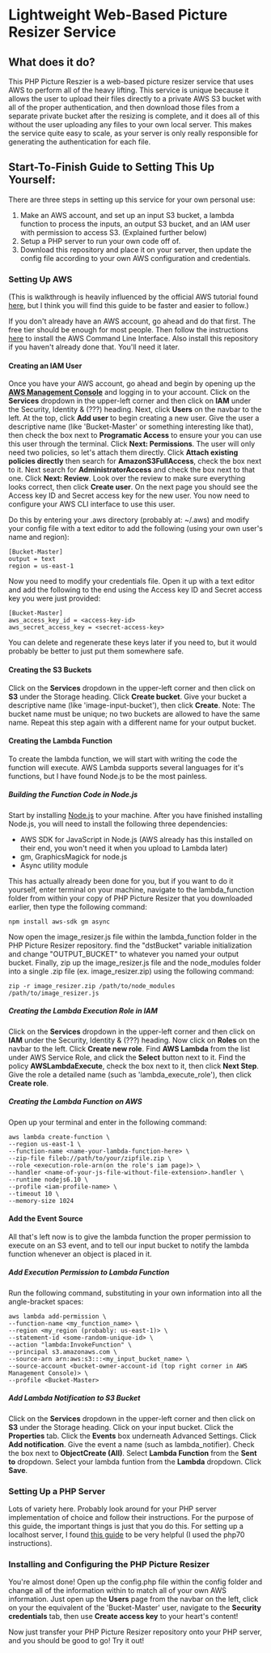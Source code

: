 # Lightweight Web-Based Picture Resizer Service

## What does it do?
This PHP Picture Reszier is a web-based picture resizer service that uses AWS to perform all of the heavy lifting. This service is unique because it allows the user to upload their files directly to a private AWS S3 bucket with all of the proper authentication, and then download those files from a separate private bucket after the resizing is complete, and it does all of this without the user uploading any files to your own local server. This makes the service quite easy to scale, as your server is only really responsible for generating the authentication for each file.

## Start-To-Finish Guide to Setting This Up Yourself:
There are three steps in setting up this service for your own personal use:
1.  Make an AWS account, and set up an input S3 bucket, a lambda function to process the inputs, an output S3 bucket, and an IAM user with permission to access S3. (Explained further below)
2.  Setup a PHP server to run your own code off of.
3.  Download this repository and place it on your server, then update the config file according to your own AWS configuration and credentials.

### Setting Up AWS
(This is walkthrough is heavily influenced by the official AWS tutorial found [here](http://docs.aws.amazon.com/lambda/latest/dg/with-s3-example.html), but I think you will find this guide to be faster and easier to follow.)

If you don't already have an AWS account, go ahead and do that first. The free tier should be enough for most people. Then follow the instructions [here](http://docs.aws.amazon.com/cli/latest/userguide/installing.html) to install the AWS Command Line Interface. Also install this repository if you haven't already done that. You'll need it later.

#### Creating an IAM User
Once you have your AWS account, go ahead and begin by opening up the **[AWS Management Console](https://aws.amazon.com/console/)** and logging in to your account. Click on the **Services** dropdown in the upper-left corner and then click on **IAM** under the Security, Identity & (???) heading. Next, click **Users** on the navbar to the left. At the top, click **Add user** to begin creating a new user. Give the user a descriptive name (like 'Bucket-Master' or something interesting like that), then check the box next to **Programatic Access** to ensure your you can use this user through the terminal. Click **Next: Permissions**. The user will only need two policies, so let's attach them directly. Click **Attach existing policies directly** then search for **AmazonS3FullAccess**, check the box next to it. Next search for **AdministratorAccess** and check the box next to that one. Click **Next: Review**. Look over the review to make sure everything looks correct, then click **Create user**. On the next page you should see the Access key ID and Secret access key for the new user. You now need to configure your AWS CLI interface to use this user.

Do this by entering your .aws directory (probably at: ~/.aws) and modify your config file with a text editor to add the following (using your own user's name and region):
```
[Bucket-Master]
output = text
region = us-east-1
```
Now you need to modify your credentials file. Open it up with a text editor and add the following to the end using the Access key ID and Secret access key you were just provided:
```
[Bucket-Master]
aws_access_key_id = <access-key-id>
aws_secret_access_key = <secret-access-key>
```

You can delete and regenerate these keys later if you need to, but it would probably be better to just put them somewhere safe.

#### Creating the S3 Buckets
Click on the **Services** dropdown in the upper-left corner and then click on **S3** under the Storage heading. Click **Create bucket**. Give your bucket a descriptive name (like 'image-input-bucket'), then click **Create**. Note: The bucket name must be unique; no two buckets are allowed to have the same name. Repeat this step again with a different name for your output bucket.

#### Creating the Lambda Function
To create the lambda function, we will start with writing the code the function will execute. AWS Lambda supports several languages for it's functions, but I have found Node.js to be the most painless.

##### Building the Function Code in Node.js
Start by installing [Node.js]() to your machine. After you have finished installing Node.js, you will need to install the following three dependencies:
* AWS SDK for JavaScript in Node.js (AWS already has this installed on their end, you won't need it when you upload to Lambda later)
* gm, GraphicsMagick for node.js
* Async utility module

This has actually already been done for you, but if you want to do it yourself, enter terminal on your machine, navigate to the lambda_function folder from within your copy of PHP Picture Resizer that you downloaded earlier, then type the following command:
```
npm install aws-sdk gm async
```
Now open the image_resizer.js file within the lambda_function folder in the PHP Picture Resizer repository. find the "dstBucket" variable initialization and change "OUTPUT_BUCKET" to whatever you named your output bucket. Finally, zip up the image_resizer.js file and the node_modules folder into a single .zip file (ex. image_resizer.zip) using the following command:
```
zip -r image_resizer.zip /path/to/node_modules /path/to/image_resizer.js
```

##### Creating the Lambda Execution Role in IAM
Click on the **Services** dropdown in the upper-left corner and then click on **IAM** under the Security, Identity & (???) heading. Now click on **Roles** on the navbar to the left. Click **Create new role**. Find **AWS Lambda** from the list under AWS Service Role, and click the **Select** button next to it. Find the policy **AWSLambdaExecute**, check the box next to it, then click **Next Step**. Give the role a detailed name (such as 'lambda_execute_role'), then click **Create role**.

##### Creating the Lambda Function on AWS
Open up your terminal and enter in the following command:
```
aws lambda create-function \
--region us-east-1 \
--function-name <name-your-lambda-function-here> \
--zip-file fileb://path/to/your/zipfile.zip \
--role <execution-role-arn(on the role's iam page)> \
--handler <name-of-your-js-file-without-file-extension>.handler \
--runtime nodejs6.10 \
--profile <iam-profile-name> \
--timeout 10 \
--memory-size 1024
```

#### Add the Event Source
All that's left now is to give the lambda function the proper permission to execute on an S3 event, and to tell our input bucket to notify the lambda function whenever an object is placed in it.

##### Add Execution Permission to Lambda Function
Run the following command, substituting in your own information into all the angle-bracket spaces:
```
aws lambda add-permission \
--function-name <my_function_name> \
--region <my_region (probably: us-east-1)> \
--statement-id <some-random-unique-id> \
--action "lambda:InvokeFunction" \
--principal s3.amazonaws.com \
--source-arn arn:aws:s3:::<my_input_bucket_name> \
--source-account <bucket-owner-account-id (top right corner in AWS Management Console)> \
--profile <Bucket-Master>
```

##### Add Lambda Notification to S3 Bucket
Click on the **Services** dropdown in the upper-left corner and then click on **S3** under the Storage heading. Click on your input bucket. Click the **Properties** tab. Click the **Events** box underneath Advanced Settings. Click **Add notification**. Give the event a name (such as lambda_notifier). Check the box next to **ObjectCreate (All)**. Select **Lambda Function** from the **Sent to** dropdown. Select your lambda funtion from the **Lambda** dropdown. Click **Save**.

### Setting Up a PHP Server
Lots of variety here. Probably look around for your PHP server implementation of choice and follow their instructions. For the purpose of this guide, the important things is just that you do this. For setting up a localhost server, I found [this guide](https://lukearmstrong.github.io/2016/12/setup-apache-mysql-php-homebrew-macos-sierra/) to be very helpful (I used the php70 instructions).

### Installing and Configuring the PHP Picture Resizer
You're almost done!
Open up the config.php file within the config folder and change all of the information within to match all of your own AWS information. Just open up the **Users** page from the navbar on the left, click on your the equivalent of the 'Bucket-Master' user, navigate to the **Security credentials** tab, then use **Create access key** to your heart's content!

Now just transfer your PHP Picture Resizer repository onto your PHP server, and you should be good to go! Try it out!

